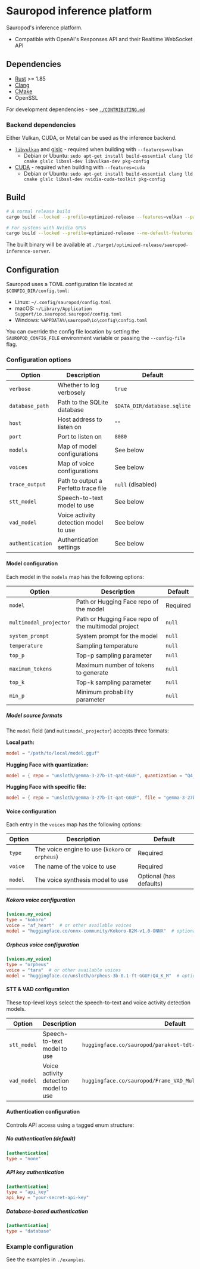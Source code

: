 # Sauropod inference platform

Sauropod's inference platform.

- Compatible with OpenAI's Responses API and their Realtime WebSocket API

## Dependencies

- [Rust](https://www.rust-lang.org/tools/install) >= 1.85
- [Clang](https://clang.llvm.org/)
- [CMake](https://cmake.org/)
- OpenSSL

For development dependencies - see [`./CONTRIBUTING.md`](./CONTRIBUTING.md)

### Backend dependencies

Either Vulkan, CUDA, or Metal can be used as the inference backend.

- [`libvulkan`](https://www.vulkan.org/) and [glslc](https://github.com/google/shaderc/tree/main/glslc) - required when building with `--features=vulkan`
  - Debian or Ubuntu: `sudo apt-get install build-essential clang lld cmake glslc libssl-dev libvulkan-dev pkg-config`
- [CUDA](https://docs.nvidia.com/cuda/cuda-toolkit-release-notes/index.html) - required when building with `--features=cuda`
  - Debian or Ubuntu: `sudo apt-get install build-essential clang lld cmake glslc libssl-dev nvidia-cuda-toolkit pkg-config`

## Build

```bash
# A normal release build
cargo build --locked --profile=optimized-release --features=vulkan --package=sauropod-inference-server

# For systems with Nvidia GPUs
cargo build --locked --profile=optimized-release --no-default-features --features=cuda --package=sauropod-inference-server
```

The built binary will be available at `./target/optimized-release/sauropod-inference-server`.

## Configuration

Sauropod uses a TOML configuration file located at `$CONFIG_DIR/config.toml`:

- Linux: `~/.config/sauropod/config.toml`
- macOS: `~/Library/Application Support/io.sauropod.sauropod/config.toml`
- Windows: `%APPDATA%\sauropod\io\config\config.toml`

You can override the config file location by setting the `SAUROPOD_CONFIG_FILE` environment variable or passing the `--config-file` flag.

### Configuration options

| Option           | Description                           | Default                     |
| ---------------- | ------------------------------------- | --------------------------- |
| `verbose`        | Whether to log verbosely              | `true`                      |
| `database_path`  | Path to the SQLite database           | `$DATA_DIR/database.sqlite` |
| `host`           | Host address to listen on             | `""`                        |
| `port`           | Port to listen on                     | `8080`                      |
| `models`         | Map of model configurations           | See below                   |
| `voices`         | Map of voice configurations           | See below                   |
| `trace_output`   | Path to output a Perfetto trace file  | `null` (disabled)           |
| `stt_model`      | Speech-to-text model to use           | See below                   |
| `vad_model`      | Voice activity detection model to use | See below                   |
| `authentication` | Authentication settings               | See below                   |

#### Model configuration

Each model in the `models` map has the following options:

| Option                 | Description                                         | Default  |
| ---------------------- | --------------------------------------------------- | -------- |
| `model`                | Path or Hugging Face repo of the model              | Required |
| `multimodal_projector` | Path or Hugging Face repo of the multimodal project | `null`   |
| `system_prompt`        | System prompt for the model                         | `null`   |
| `temperature`          | Sampling temperature                                | `null`   |
| `top_p`                | Top-p sampling parameter                            | `null`   |
| `maximum_tokens`       | Maximum number of tokens to generate                | `null`   |
| `top_k`                | Top-k sampling parameter                            | `null`   |
| `min_p`                | Minimum probability parameter                       | `null`   |

##### Model source formats

The `model` field (and `multimodal_projector`) accepts three formats:

**Local path:**

```toml
model = "/path/to/local/model.gguf"
```

**Hugging Face with quantization:**

```toml
model = { repo = "unsloth/gemma-3-27b-it-qat-GGUF", quantization = "Q4_K_M" }
```

**Hugging Face with specific file:**

```toml
model = { repo = "unsloth/gemma-3-27b-it-qat-GGUF", file = "gemma-3-27b-it-qat-Q4_K_M.gguf" }
```

#### Voice configuration

Each entry in the `voices` map has the following options:

| Option  | Description                                     | Default                 |
| ------- | ----------------------------------------------- | ----------------------- |
| `type`  | The voice engine to use (`kokoro` or `orpheus`) | Required                |
| `voice` | The name of the voice to use                    | Required                |
| `model` | The voice synthesis model to use                | Optional (has defaults) |

##### Kokoro voice configuration

```toml
[voices.my_voice]
type = "kokoro"
voice = "af_heart"  # or other available voices
model = "huggingface.co/onnx-community/Kokoro-82M-v1.0-ONNX"  # optional, uses default if not specified
```

##### Orpheus voice configuration

```toml
[voices.my_voice]
type = "orpheus"
voice = "tara"  # or other available voices
model = "huggingface.co/unsloth/orpheus-3b-0.1-ft-GGUF:Q4_K_M"  # optional, uses default if not specified
```

#### STT & VAD configuration

These top-level keys select the speech-to-text and voice activity detection models.

| Option      | Description                           | Default                                                         |
| ----------- | ------------------------------------- | --------------------------------------------------------------- |
| `stt_model` | Speech-to-text model to use           | `huggingface.co/sauropod/parakeet-tdt-0.6b-v2`                  |
| `vad_model` | Voice activity detection model to use | `huggingface.co/sauropod/Frame_VAD_Multilingual_MarbleNet_v2.0` |

#### Authentication configuration

Controls API access using a tagged enum structure:

##### No authentication (default)

```toml
[authentication]
type = "none"
```

##### API key authentication

```toml
[authentication]
type = "api_key"
api_key = "your-secret-api-key"
```

##### Database-based authentication

```toml
[authentication]
type = "database"
```

### Example configuration

See the examples in `./examples`.

